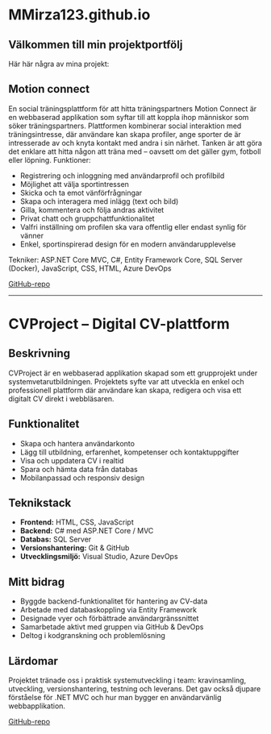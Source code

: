 # MMirza123.github.io

## Välkommen till min projektportfölj

Här här några av mina projekt:

## Motion connect
En social träningsplattform för att hitta träningspartners
Motion Connect är en webbaserad applikation som syftar till att koppla ihop människor som söker träningspartners. Plattformen kombinerar social interaktion med träningsintresse, där användare kan skapa profiler, ange sporter de är intresserade av och knyta kontakt med andra i sin närhet. Tanken är att göra det enklare att hitta någon att träna med – oavsett om det gäller gym, fotboll eller löpning.
Funktioner:
* Registrering och inloggning med användarprofil och profilbild
* Möjlighet att välja sportintressen
* Skicka och ta emot vänförfrågningar
* Skapa och interagera med inlägg (text och bild)
* Gilla, kommentera och följa andras aktivitet
* Privat chatt och gruppchattfunktionalitet
* Valfri inställning om profilen ska vara offentlig eller endast synlig för vänner
* Enkel, sportinspirerad design för en modern användarupplevelse

Tekniker:
ASP.NET Core MVC, C#, Entity Framework Core, SQL Server (Docker), JavaScript, CSS, HTML, Azure DevOps

[GitHub-repo](https://github.com/MMirza123/MotionConnect.git)

----

# CVProject – Digital CV-plattform

## Beskrivning
CVProject är en webbaserad applikation skapad som ett grupprojekt under systemvetarutbildningen. 
Projektets syfte var att utveckla en enkel och professionell plattform där användare kan skapa, redigera och visa ett digitalt CV direkt i webbläsaren.

## Funktionalitet
* Skapa och hantera användarkonto
* Lägg till utbildning, erfarenhet, kompetenser och kontaktuppgifter
* Visa och uppdatera CV i realtid
* Spara och hämta data från databas
* Mobilanpassad och responsiv design

## Teknikstack
- **Frontend:** HTML, CSS, JavaScript
- **Backend:** C# med ASP.NET Core / MVC
- **Databas:** SQL Server
- **Versionshantering:** Git & GitHub
- **Utvecklingsmiljö:** Visual Studio, Azure DevOps

## Mitt bidrag
- Byggde backend-funktionalitet för hantering av CV-data
- Arbetade med databaskoppling via Entity Framework
- Designade vyer och förbättrade användargränssnittet
- Samarbetade aktivt med gruppen via GitHub & DevOps
- Deltog i kodgranskning och problemlösning

## Lärdomar
Projektet tränade oss i praktisk systemutveckling i team: kravinsamling, utveckling, versionshantering, testning och leverans. Det gav också djupare förståelse för .NET MVC och hur man bygger en användarvänlig webbapplikation.

[GitHub-repo](https://github.com/sarjoh221/CVProject)


